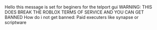 Hello this message is set for beginers for the telport gui
WARNING: THIS DOES BREAK THE ROBLOX TERMS OF SERVICE AND YOU CAN GET BANNED
How do i not get banned: Paid executers like synapse or scriptware
